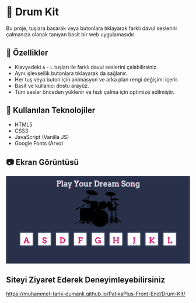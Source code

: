 # 🥁 Drum Kit

Bu proje, tuşlara basarak veya butonlara tıklayarak farklı davul seslerini çalmanıza olanak tanıyan basit bir web uygulamasıdır.

## 🎯 Özellikler

- Klavyedeki `A` - `L` tuşları ile farklı davul seslerini çalabilirsiniz.
- Aynı işlevsellik butonlara tıklayarak da sağlanır.
- Her tuş veya buton için animasyon ve arka plan rengi değişimi içerir.
- Basit ve kullanıcı dostu arayüz.
- Tüm sesler önceden yüklenir ve hızlı çalma için optimize edilmiştir.

## 🧱 Kullanılan Teknolojiler

- HTML5
- CSS3
- JavaScript (Vanilla JS)
- Google Fonts (Arvo)

## 📷 Ekran Görüntüsü

![Ekran Görüntüsü](./assets/images/image.png)

## Siteyi Ziyaret Ederek Deneyimleyebilirsiniz

 https://muhammet-tarik-dumanli.github.io/PatikaPlus-Front-End/Drum-Kit/